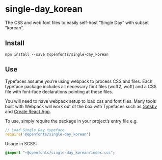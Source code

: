 
# single-day_korean

The CSS and web font files to easily self-host “Single Day” with subset "korean".

## Install

`npm install --save @openfonts/single-day_korean`

## Use

Typefaces assume you’re using webpack to process CSS and files. Each typeface
package includes all necessary font files (woff2, woff) and a CSS file with
font-face declarations pointing at these files.

You will need to have webpack setup to load css and font files. Many tools built
with Webpack will work out of the box with Typefaces such as [Gatsby](https://github.com/gatsbyjs/gatsby)
and [Create React App](https://github.com/facebookincubator/create-react-app).

To use, simply require the package in your project’s entry file e.g.

```javascript
// Load Single Day typeface
require('@openfonts/single-day_korean')
```

Usage in SCSS:
```scss
@import "~@openfonts/single-day_korean/index.css";
```
